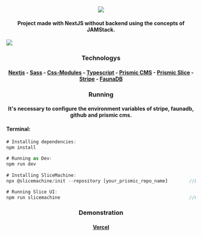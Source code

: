 <h1 align="center"><img src="https://i.imgur.com/5F8oF8D.png"></h1>
<h4 align="center">Project made with NextJS without backend using the concepts of JAMStack.</h4>
<img src="https://i.imgur.com/lgHbrFq.png">

<h3 align="center">Technologys</h3>
<h4 align="center">
<a href="https://nextjs.org">Nextjs</a> - 
<a href="https://sass-lang.com">Sass</a> - 
<a href="https://nextjs.org/docs/basic-features/built-in-css-support#adding-component-level-css">Css-Modules</a> - 
<a href="https://www.typescriptlang.org">Typescript</a> - 
<a href="https://prismic.io">Prismic CMS</a> - 
<a href="https://prismic.io/docs/core-concepts/slices">Prismic Slice</a> - 
<a href="https://stripe.com">Stripe</a> - 
<a href="https://fauna.com">FaunaDB</a>
  
<h3 align="center">Running</h3>
<h4 align="center">It's necessary to configure the environment variables of stripe, faunadb, github and prismic cms.</h4>
  
<h4>Terminal: </h4>
  
```js
# Installing dependencies:
npm install
  
# Running as Dev:
npm run dev
  
# Installing SliceMachine:
npx @slicemachine/init --repository [your_prismic_repo_name]        //Loggin will be necessary

# Running Slice UI:
npm run slicemachine                                                //Create custom fields here
```

<h3 align="center">Demonstration</h3>
<h4 align="center"><a href="">Vercel</h4>
